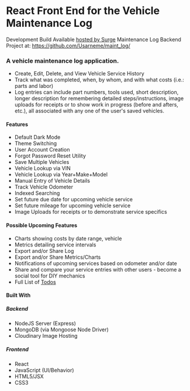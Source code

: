 # React Front End for the Vehicle Maintenance Log

Development Build Available [hosted by Surge](http://mlfe.surge.sh/ "Maintenance Log Frontend Development Build")
Maintenance Log Backend Project at: https://github.com/Usarneme/maint_log/

### A vehicle maintenance log application. 
- Create, Edit, Delete, and View Vehicle Service History
- Track what was completed, when, by whom, and with what costs (i.e.: parts and labor)
- Log entries can include part numbers, tools used, short description, longer description for remembering detailed steps/instructions, image uploads for receipts or to show work in progress (before and afters, etc.), all associated with any one of the user's saved vehicles. 

#### Features
- Default Dark Mode
- Theme Switching
- User Account Creation
- Forgot Password Reset Utility
- Save Multiple Vehicles
- Vehicle Lookup via VIN
- Vehicle Lookup via Year+Make+Model
- Manual Entry of Vehicle Details
- Track Vehicle Odometer
- Indexed Searching
- Set future due date for upcoming vehicle service
- Set future mileage for upcoming vehicle service
- Image Uploads for receipts or to demonstrate service specifics

#### Possible Upcoming Features
- Charts showing costs by date range, vehicle
- Metrics detailing service intervals
- Export and/or Share Log 
- Export and/or Share Metrics/Charts
- Notifications of upcoming services based on odometer and/or date
- Share and compare your service entries with other users - become a social tool for DIY mechanics
- Full List of [Todos](https://github.com/Usarneme/maint_log_frontend_react/blob/master/TODO.md "Maintenance Log Todo Simple Kanban")

#### Built With
##### Backend
- NodeJS Server (Express)
- MongoDB (via Mongoose Node Driver)
- Cloudinary Image Hosting
##### Frontend
- React
- JavaScript (UI/Behavior)
- HTML5/JSX
- CSS3

